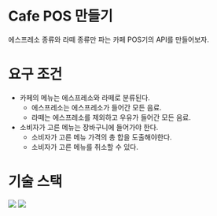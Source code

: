 # Cafe POS 만들기
에스프레소 종류와 라떼 종류만 파는 카페 POS기의 API를 만들어보자.

# 요구 조건

- 카페의 메뉴는 에스프레소와 라떼로 분류된다.
    - 에스프레소는 에스프레소가 들어간 모든 음료.
    - 라떼는 에스프레소를 제외하고 우유가 들어간 모든 음료.
- 소비자가 고른 메뉴는 장바구니에 들어가야 한다.
    - 소비자가 고른 메뉴 가격의 총 합을 도출해야한다.
    - 소비자가 고른 메뉴를 취소할 수 있다.

# 기술 스택
<img src="https://img.shields.io/badge/java-007396?style=for-the-badge&logo=java&logoColor=white">
<img src="https://img.shields.io/badge/spring-6DB33F?style=for-the-badge&logo=spring&logoColor=white"> 
